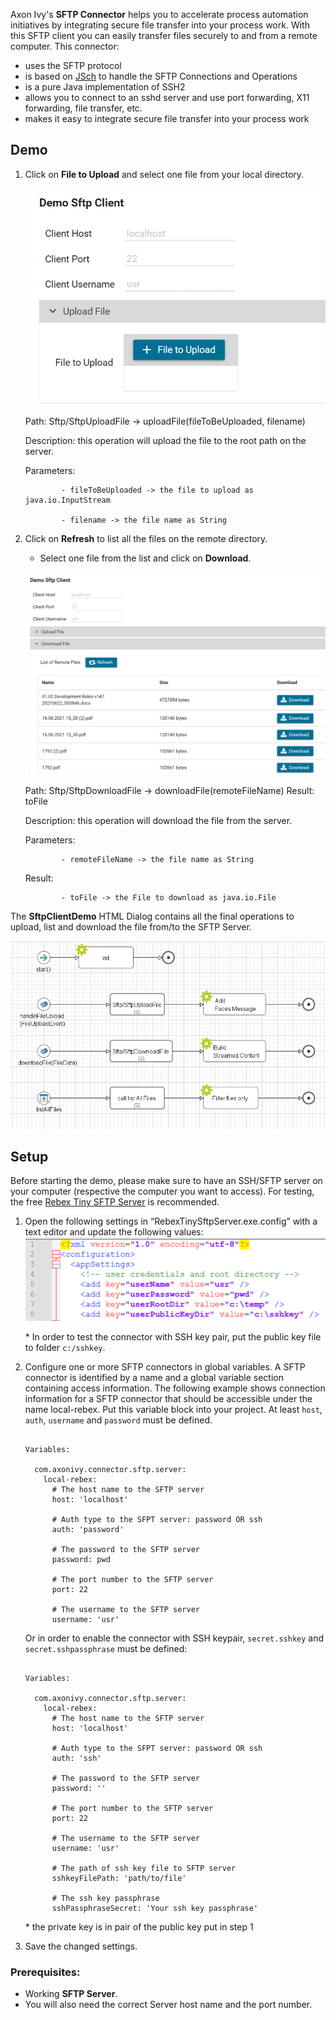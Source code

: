 Axon Ivy's **SFTP Connector** helps you to accelerate process automation initiatives by integrating secure file transfer into your process work. With this SFTP client you can easily transfer files securely to and from a remote computer. This connector:

* uses the SFTP protocol
* is based on [JSch](http://www.jcraft.com/jsch/) to handle the SFTP Connections and Operations
* is a pure Java implementation of SSH2
* allows you to connect to an sshd server and use port forwarding, X11 forwarding, file transfer, etc.
* makes it easy to integrate secure file transfer into your process work


## Demo

1. Click on **File to Upload** and select one file from your local directory.

   ![Upload-File](images/Upload-File.png)

   Path: Sftp/SftpUploadFile -> uploadFile(fileToBeUploaded, filename)

   Description: this operation will upload the file to the root path on the server.

   Parameters: 

               - fileToBeUploaded -> the file to upload as java.io.InputStream

               - filename -> the file name as String


2. Click on **Refresh** to list all the files on the remote directory.

   - Select one file from the list and click on **Download**.

   ![Download-File](images/Download-File.png)

   Path: Sftp/SftpDownloadFile -> downloadFile(remoteFileName) Result: toFile

   Description: this operation will download the file from the server.

   Parameters: 

               - remoteFileName -> the file name as String

   Result: 

               - toFile -> the File to download as java.io.File

The **SftpClientDemo** HTML Dialog contains all the final operations to upload, list and download the file from/to the SFTP Server.

   ![SftpClientDemo](images/SftpClientDemo.png)

## Setup

Before starting the demo, please make sure to have an SSH/SFTP server on your computer (respective the computer you want to access). For testing, the free
 [Rebex Tiny SFTP Server](https://www.rebex.net/tiny-sftp-server/) is recommended.
1. Open the following settings in “RebexTinySftpServer.exe.config” with a text editor and update the following values:
   ![RebexTinySftpServer.exe.config](images/RebexTinySftpServer.exe.config.png)

   \* In order to test the connector with SSH key pair, put the public key file to folder `c:/sshkey`. 

2. Configure one or more SFTP connectors in global variables. A SFTP connector is identified by a name and a global variable section containing access information. The following example shows connection information for a SFTP connector that should be accessible under the name local-rebex.
Put this variable block into your project. At least `host`, `auth`, `username` and `password` must be defined.
   ```
   
   Variables:

     com.axonivy.connector.sftp.server:
       local-rebex:
         # The host name to the SFTP server
         host: 'localhost'
       
         # Auth type to the SFPT server: password OR ssh
         auth: 'password'
       
         # The password to the SFTP server
         password: pwd

         # The port number to the SFTP server
         port: 22

         # The username to the SFTP server
         username: 'usr'

   ```

   Or in order to enable the connector with SSH keypair, `secret.sshkey` and `secret.sshpassphrase` must be defined:
   ```
   
   Variables:

     com.axonivy.connector.sftp.server:
       local-rebex:
         # The host name to the SFTP server
         host: 'localhost'
       
         # Auth type to the SFPT server: password OR ssh
         auth: 'ssh'
       
         # The password to the SFTP server
         password: ''

         # The port number to the SFTP server
         port: 22

         # The username to the SFTP server
         username: 'usr'
       
         # The path of ssh key file to SFTP server
         sshkeyFilePath: 'path/to/file'
  
         # The ssh key passphrase
         sshPassphraseSecret: 'Your ssh key passphrase'
   ```
   \* the private key is in pair of the public key put in step 1

3. Save the changed settings.


### Prerequisites:

* Working **SFTP Server**.
* You will also need the correct Server host name and the port number.
